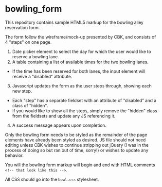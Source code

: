 # bowling_form
This repository contains sample HTML5 markup for the bowling alley reservation form. 

The form follow the wireframe/mock-up presented by CBK, and consists of 4 "steps" on one page.

1. Date picker element to select the day for which the user would like to reserve a bowling lane.
2. A table containing a list of available times for the two bowling lanes.
  * If the time has been reserved for both lanes, the input element will receive a "disabled" attribute.
3. Javascript updates the form as the user steps through, showing each new step.
  * Each "step" has a separate fieldset with an attribute of "disabled" and a class of "hidden". 
  * If you would like to show all the steps, simply remove the "hidden" class from the fieldsets and update any JS referencing it.
4. A success message appears upon completion.

Only the bowling form needs to be styled as the remainder of the page elements have already been styled as desired. JS file should not need editing unless CBK wishes to continue stripping out jQuery (I was in the process of doing so but ran out of time, sorry!) or wishes to update any behavior.

You will the bowling form markup will begin and end with HTML comments `<!-- that look like this -->`. 

All CSS should go into the `bowl.css` stylesheet.
